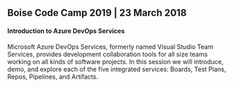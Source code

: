 ## Boise Code Camp 2019 | 23 March 2018
#### Introduction to Azure DevOps Services
Microsoft Azure DevOps Services, formerly named Visual Studio Team Services, provides development collaboration tools for all size teams working on all kinds of software projects. In this session we will introduce, demo, and explore each of the five integrated services: Boards, Test Plans, Repos, Pipelines, and Artifacts.